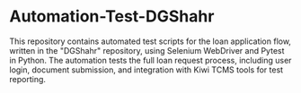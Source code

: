 # Automation-Test-DGShahr
This repository contains automated test scripts for the loan application flow, written in the "DGShahr" repository, using Selenium WebDriver and Pytest in Python. The automation tests the full loan request process, including user login, document submission, and integration with Kiwi TCMS tools for test reporting.
